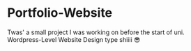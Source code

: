 # Portfolio-Website
Twas' a small project I was working on before the start of uni. <br>
Wordpress-Level Website Design type shiiii 😎
